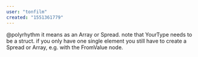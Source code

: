 ```yaml
---
user: "tonfilm"
created: "1551361779"
---
```


@polyrhythm it means as an Array<YourType> or Spread<YourType>. note that YourType needs to be a struct. if you only have one single element you still have to create a Spread or Array, e.g. with the FromValue node.

